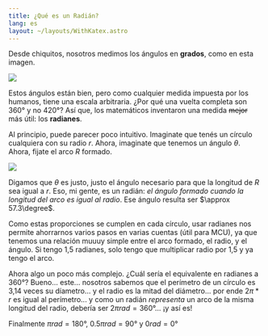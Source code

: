 ```yaml
---
title: ¿Qué es un Radián?
lang: es
layout: ~/layouts/WithKatex.astro
---
```


Desde chiquitos, nosotros medimos los ángulos en **grados**, como en esta imagen.

![](/images/docs/radianes/grados.png)

Estos ángulos están bien, pero como cualquier medida impuesta por los humanos, tiene una escala arbitraria. ¿Por qué una vuelta completa son 360° y no 420°? Así que, los matemáticos inventaron una medida ~~mejor~~ más útil: los **radianes**.

Al principio, puede parecer poco intuitivo. Imaginate que tenés un círculo cualquiera con su radio $r$. Ahora, imaginate que tenemos un ángulo $\theta$. Ahora, fijate el arco $R$ formado.

![](/images/docs/radianes/circulo.png)

Digamos que $\theta$ es justo, justo el ángulo necesario para que la longitud de $R$ sea igual a $r$. Eso, mi gente, es un radián: *el ángulo formado cuando la longitud del arco es igual al radio*. Ese ángulo resulta ser $\approx 57.3\degree$.

Como estas proporciones se cumplen en cada círculo, usar radianes nos permite ahorrarnos varios pasos en varias cuentas (útil para MCU), ya que tenemos una relación muuuy simple entre el arco formado, el radio, y el ángulo. Si tengo 1,5 radianes, solo tengo que multiplicar radio por 1,5 y ya tengo el arco.

Ahora algo un poco más complejo. ¿Cuál sería el equivalente en radianes a 360°? Bueno... este... nosotros sabemos que el perímetro de un círculo es 3,14 veces su díametro... y el radio es la mitad del diámetro... por ende $2\pi * r$ es igual al perímetro... y como un radián *representa* un arco de la misma longitud del radio, debería ser $2\pi\unit{rad} = 360°$... ¡y así es!

Finalmente $\pi\unit{rad} = 180°$, $0.5\pi\unit{rad} = 90°$ y $0\unit{rad} = 0°$
